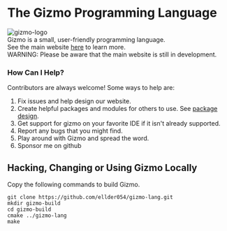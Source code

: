 # The Gizmo Programming Language
![gizmo-logo](https://user-images.githubusercontent.com/76635411/117458638-7f045b80-af18-11eb-8bbe-33fb328ea454.png)  
Gizmo is a small, user-friendly programming language.  
See the main website [here](https://ellder054.github.io/gizmolang/index.html) to learn more.  
WARNING: Please be aware that the main website is still in development.

### How Can I Help?
Contributors are always welcome! Some ways to help are:  
1. Fix issues and help design our website.  
2. Create helpful packages and modules for others to use. See [package design](https://ellder054.github.io/gizmolang/packages.html).  
3. Get support for gizmo on your favorite IDE if it isn't already supported.  
4. Report any bugs that you might find.  
5. Play around with Gizmo and spread the word.
6. Sponsor me on github

## Hacking, Changing or Using Gizmo Locally
Copy the following commands to build Gizmo.
```shell
git clone https://github.com/ellder054/gizmo-lang.git
mkdir gizmo-build
cd gizmo-build
cmake ../gizmo-lang
make
```
